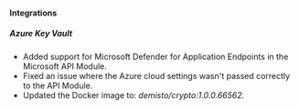 
#### Integrations

##### Azure Key Vault

- Added support for Microsoft Defender for Application Endpoints in the Microsoft API Module.
- Fixed an issue where the Azure cloud settings wasn't passed correctly to the API Module.
- Updated the Docker image to: *demisto/crypto:1.0.0.66562*.
